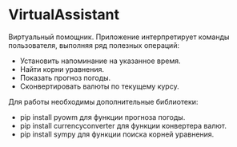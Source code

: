 # VirtualAssistant
Виртуальный помощник.
Приложение интерпретирует команды пользователя, выполняя ряд полезных операций:

- Установить напоминание на указанное время.
- Найти корни уравнения.
- Показать прогноз погоды.
- Сконвертировать валюты по текущему курсу.

Для работы необходимы дополнительные библиотеки:
- pip install pyowm для функции прогноза погоды.
- pip install currencyconverter для функции конвертера валют.
- pip install sympy для функции поиска корней уравнения.
